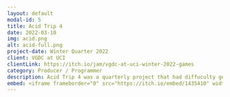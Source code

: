```yaml
---
layout: default
modal-id: 5
title: Acid Trip 4
date: 2022-03-10
img: acid.png
alt: acid-full.png
project-date: Winter Quarter 2022
client: VGDC at UCI
clientLink: https://itch.io/jam/vgdc-at-uci-winter-2022-games
category: Producer / Programmer
description: Acid Trip 4 was a quarterly project that had diffuculty getting off the ground. The team originally began work in Fall of 2021, but I wasn't brought on until the beginning of 2022. Without a dedicated producer, the team struggled to get much done during the quarter. During my time on the team, I lead a team of 10 students to actualize all of the game's goals. I set healthy and achievable goals for the team to pursue each week and displayed progress about the game in a mix of Google Spreadsheets and Trello boards. Since the large team had issues meeting all at the same time, I mediated ideas over multiple team meetings to ensure all team members understood the direction of the game. While most of my work on this game was in producing it, I also contributed to the game by importing and polishing UI assets and animations. I integrated the existing dialogue system to accomodate changing sprites and sound effects. 
embed: <iframe frameborder="0" src="https://itch.io/embed/1435410" width="208" height="167"><a href="https://alby-albinodinosaur.itch.io/acid-trip-4-definitive-edition">Acid Trip 4 the Ballad of Leon Bradley Definitive Edition Revengeance Supreme Carnage the Valedictory Ultimatum by Alby-AlbinoDinosaur, Supernova1114, Attrakze Games, Matthew Jung, El Estebann, estuary, KStar510, artoramen, jmtuck, Deathwaffle9765</a></iframe>
---
```

